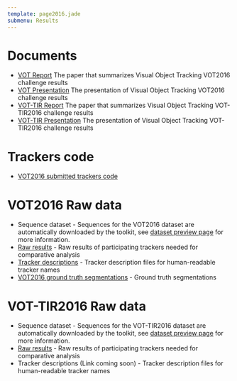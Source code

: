 ```yaml
---
template: page2016.jade
submenu: Results
---
```


# Documents

-   [VOT Report](http://data.votchallenge.net/vot2016/presentations/vot_2016_paper.pdf) The paper that summarizes Visual Object Tracking VOT2016 challenge results
-   [VOT Presentation](http://data.votchallenge.net/vot2016/presentations/vot_2016_presentation.pdf) The presentation of Visual Object Tracking VOT2016 challenge results
-   [VOT-TIR Report](http://data.votchallenge.net/vot2016/presentations/vot_tir_2016_paper.pdf) The paper that summarizes Visual Object Tracking VOT-TIR2016 challenge results
-   [VOT-TIR Presentation](http://data.votchallenge.net/vot2016/presentations/vot_tir_2016_presentation.pdf) The presentation of Visual Object Tracking VOT-TIR2016 challenge results

# Trackers code

-   [VOT2016 submitted trackers code](trackers.html)

# VOT2016 Raw data

-   Sequence dataset - Sequences for the VOT2016 dataset are automatically downloaded by the toolkit, see [dataset preview page](/vot2016/dataset.html) for more information.
-   [Raw results](http://data.votchallenge.net/vot2016/vot2016_results.zip) - Raw results of participating trackers needed for comparative analysis
-   [Tracker descriptions](http://data.votchallenge.net/vot2016/vot2016_trackers.zip) - Tracker description files for human-readable tracker names
-   [VOT2016 ground truth segmentations](http://cmp.felk.cvut.cz/~vojirtom/dataset/votseg/index.html) - Ground truth segmentations

# VOT-TIR2016 Raw data

-   Sequence dataset - Sequences for the VOT-TIR2016 dataset are automatically downloaded by the toolkit, see [dataset preview page](/vot2016/dataset.html) for more information.
-   [Raw results](http://data.votchallenge.net/vot2016/vot-tir2016_results.zip) - Raw results of participating trackers needed for comparative analysis
-   Tracker descriptions (Link coming soon) - Tracker description files for human-readable tracker names
